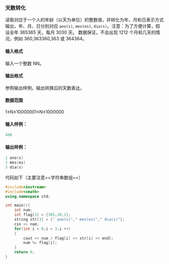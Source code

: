### 天数转化

读取对应于一个人的年龄（以天为单位）的整数值，并转化为年，月和日表示方式输出，年、月、日分别对应 `ano(s)`, `mes(es)`, `dia(s)`。注意：为了方便计算，假设全年 365365 天，每月 3030 天。 数据保证，不会出现 1212 个月和几天的情况，例如 360,363360,363 或 364364。

#### 输入格式

输入一个整数 NN。

#### 输出格式

参照输出样例，输出转换后的天数表达。

#### 数据范围

1≤N≤10000001≤N≤1000000

#### 输入样例：



```c++
400
```

#### 输出样例：

```c++
1 ano(s)
1 mes(es)
5 dia(s)
```

代码如下（主要注意==字符串数组==）

```c++
#include<iostream>
#include<cmath>
using namespace std;

int main(){
    int num;
    int flag[3] = {365,30,1};
    string str[3] = {" ano(s)"," mes(es)"," dia(s)"};
    cin >> num;
    for(int i = 0;i < 3;i ++)
    {
        cout << num / flag[i] << str[i] << endl;
        num %= flag[i];
    }
    return 0;
}
```


